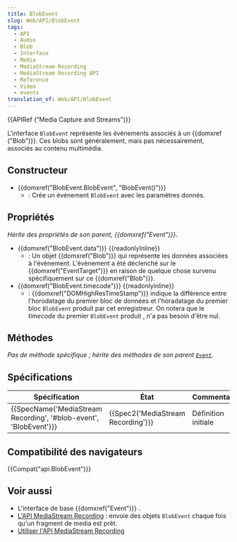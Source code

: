 ```yaml
---
title: BlobEvent
slug: Web/API/BlobEvent
tags:
  - API
  - Audio
  - Blob
  - Interface
  - Media
  - MediaStream Recording
  - MediaStream Recording API
  - Reference
  - Video
  - events
translation_of: Web/API/BlobEvent
---
```

{{APIRef ("Media Capture and Streams")}}

L'interface `BlobEvent` représente les événements associés à un {{domxref ("Blob")}}. Ces blobs sont généralement, mais pas nécessairement, associés au contenu multimédia.

## Constructeur

- {{domxref("BlobEvent.BlobEvent", "BlobEvent()")}}
  - : Crée un événement `BlobEvent` avec les paramètres donnés.

## Propriétés

_Hérite des propriétés de son parent, {{domxref("Event")}}_.

- {{domxref("BlobEvent.data")}} {{readonlyInline}}
  - : Un objet {{domxref("Blob")}} qui représente les données associées à l'évènement. L'évènement a été déclenché sur le {{domxref("EventTarget")}} en raison de quelque chose survenu spécifiquement sur ce {{domxref("Blob")}}.
- {{domxref("BlobEvent.timecode")}} {{readonlyinline}}
  - : {{domxref("DOMHighResTimeStamp")}} indique la différence entre l'horodatage du premier bloc de données et l'horadatage du premier bloc `BlobEvent` produit par cet enregistreur. On notera que le _timecode_ du premier `BlobEvent` produit , n'a pas besoin d'être nul.

## Méthodes

*Pas de méthode spécifique&nbsp;; hérite des méthodes de son parent [`Event`](/fr/docs/Web/API/Event).*

## Spécifications

| Spécification                                                                            | État                                         | Commentaires        |
| ---------------------------------------------------------------------------------------- | -------------------------------------------- | ------------------- |
| {{SpecName('MediaStream Recording', '#blob-event', 'BlobEvent')}} | {{Spec2('MediaStream Recording')}} | Définition initiale |

## Compatibilité des navigateurs

{{Compat("api.BlobEvent")}}

## Voir aussi

- L'interface de base {{domxref("Event")}} .
- [L'API MediaStream Recording](/fr/docs/Web/API/MediaStream_Recording_API)&nbsp;: envoie des objets `BlobEvent` chaque fois qu'un fragment de media est prêt.
- [Utiliser l'API MediaStream Recording](/fr/docs/Web/API/MediaStream_Recording_API/Using_the_MediaStream_Recording_API)
